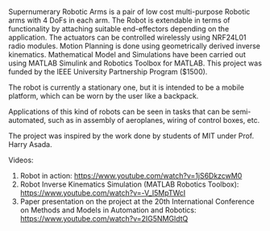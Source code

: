 Supernumerary Robotic Arms is a pair of low cost multi-purpose Robotic arms with 4 DoFs in each arm. The Robot is extendable in terms of functionality by attaching suitable end-effectors depending on the application. The actuators can be controlled wirelessly using NRF24L01 radio modules. Motion Planning is done using geometrically derived inverse kinematics. Mathematical Model and Simulations have been carried out using MATLAB Simulink and Robotics Toolbox for MATLAB.  This project was funded by the IEEE University Partnership Program ($1500).

The robot is currently a stationary one, but it is intended to be a mobile platform, which can be worn by the user like a backpack.

Applications of this kind of robots can be seen in tasks that can be semi-automated, such as in assembly of aeroplanes, wiring of control boxes, etc.

The project was inspired by the work done by students of MIT under Prof. Harry Asada.

Videos:

1. Robot in action: https://www.youtube.com/watch?v=1jS6DkzcwM0
2. Robot Inverse Kinematics Simulation (MATLAB Robotics Toolbox): https://www.youtube.com/watch?v=-V_I5MpTWcI
3. Paper presentation on the project at the 20th International Conference on Methods and Models in Automation and Robotics: https://www.youtube.com/watch?v=2IG5NMGldtQ